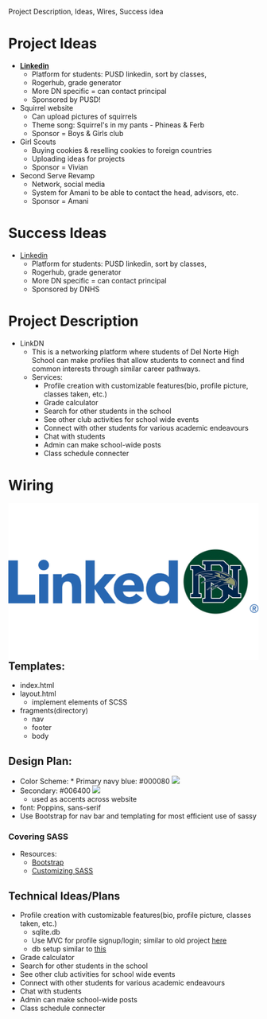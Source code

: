 Project Description, Ideas, Wires, Success idea

# Project Ideas
* [**Linkedin**](https://www.linkedin.com/) 
    - Platform for students: PUSD linkedin, sort by classes, 
    - Rogerhub, grade generator  
    - More DN specific = can contact principal 
    - Sponsored by PUSD!
* Squirrel website
    - Can upload pictures of squirrels 
    - Theme song: Squirrel's in my pants - Phineas & Ferb
    - Sponsor = Boys & Girls club 
* Girl Scouts
    - Buying cookies & reselling cookies to foreign countries
    - Uploading ideas for projects 
    - Sponsor = Vivian 
* Second Serve Revamp
    - Network, social media 
    - System for Amani to be able to contact the head, advisors, etc. 
    - Sponsor = Amani 

# Success Ideas 
* [Linkedin](https://www.linkedin.com/) 
    - Platform for students: PUSD linkedin, sort by classes, 
    - Rogerhub, grade generator  
    - More DN specific = can contact principal 
    - Sponsored by DNHS 

# Project Description 
* LinkDN
    - This is a networking platform where students of Del Norte High School can make profiles that allow students to connect and find common interests through similar career pathways. 
    - Services:
         - Profile creation with customizable features(bio, profile picture, classes taken, etc.)
         - Grade calculator
         - Search for other students in the school
         - See other club activities for school wide events 
         - Connect with other students for various academic endeavours 
         - Chat with students
         - Admin can make school-wide posts
         - Class schedule connecter 


# Wiring

<img src="src/main/resources/static/images/web-linkdn.png"
     alt="Markdown Monster icon"
     style="float: left; margin-right: 10px;" />

## Templates:
 * index.html
 * layout.html
    - implement elements of SCSS
 * fragments(directory)
    - nav
    - footer
    - body


## Design Plan: 
* Color Scheme: 
      * Primary navy blue: #000080
![](https://github.com/ridhimainukurti/p1-Valid/blob/master/src/main/resources/static/images/blue.png)
 * Secondary: #006400
![](https://github.com/ridhimainukurti/p1-Valid/blob/master/src/main/resources/static/images/green.png)
      * used as accents across website
* font: Poppins, sans-serif
* Use Bootstrap for nav bar and templating for most efficient use of sassy

### Covering SASS
 * Resources:
   * [Bootstrap](https://getbootstrap.com/docs/5.0/getting-started/introduction/#starter-template)
   * [Customizing SASS](https://getbootstrap.com/docs/5.0/customize/sass/)


## Technical Ideas/Plans
- Profile creation with customizable features(bio, profile picture, classes taken, etc.)
    - sqlite.db
    - Use MVC for profile signup/login; similar to old project [here]()
    - db setup similar to [this]()
- Grade calculator
- Search for other students in the school
- See other club activities for school wide events 
- Connect with other students for various academic endeavours 
- Chat with students
- Admin can make school-wide posts
- Class schedule connecter 



